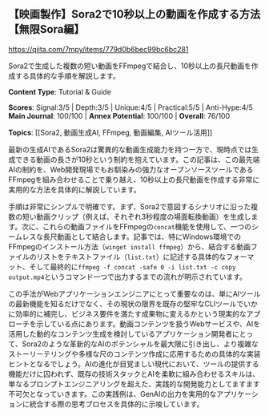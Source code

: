 ## 【映画製作】Sora2で10秒以上の動画を作成する方法【無限Sora編】

https://qiita.com/7mpy/items/779d0b6bec99bc6bc281

Sora2で生成した複数の短い動画をFFmpegで結合し、10秒以上の長尺動画を作成する具体的な手順を解説します。

**Content Type**: Tutorial & Guide

**Scores**: Signal:3/5 | Depth:3/5 | Unique:4/5 | Practical:5/5 | Anti-Hype:4/5
**Main Journal**: 100/100 | **Annex Potential**: 100/100 | **Overall**: 76/100

**Topics**: [[Sora2, 動画生成AI, FFmpeg, 動画編集, AIツール活用]]

最新の生成AIであるSora2は驚異的な動画生成能力を持つ一方で、現時点では生成できる動画の長さが10秒という制約を抱えています。この記事は、この最先端AIの制約を、Web開発現場でもお馴染みの強力なオープンソースツールであるFFmpegを組み合わせることで乗り越え、10秒以上の長尺動画を作成する非常に実用的な方法を具体的に解説しています。

手順は非常にシンプルで明確です。まず、Sora2で意図するシナリオに沿った複数の短い動画クリップ（例えば、それぞれ3秒程度の場面転換動画）を生成します。次に、これらの動画ファイルをFFmpegの`concat`機能を使用して、一つのシームレスな長尺動画として結合します。記事では、特にWindows環境でのFFmpegのインストール方法（`winget install ffmpeg`）から、結合する動画ファイルのリストをテキストファイル（`list.txt`）に記述する具体的なフォーマット、そして最終的に`ffmpeg -f concat -safe 0 -i list.txt -c copy output.mp4`というコマンド一つで出力するまでの流れが明示されています。

この手法がWebアプリケーションエンジニアにとって重要なのは、単にAIツールの最新機能を知るだけでなく、その現状の限界を既存の堅牢なCLIツールでいかに効率的に補完し、ビジネス要件を満たす成果物に変えるかという現実的なアプローチを示している点にあります。動画コンテンツを扱うWebサービスや、AIを活用した動的なコンテンツ生成を検討しているアプリケーション開発者にとって、Sora2のような革新的なAIのポテンシャルを最大限に引き出し、より複雑なストーリーテリングや多様な尺のコンテンツ作成に応用するための具体的な実装ヒントとなるでしょう。AIの進化が目覚ましい現代において、ツールの提供する機能だけに囚われず、既存の技術スタックとAIを柔軟に組み合わせるスキルは、単なるプロンプトエンジニアリングを超えた、実践的な開発能力としてますます不可欠となっていきます。この実践例は、GenAIの出力を実用的なアプリケーションに統合する際の思考プロセスを具体的に示唆しています。